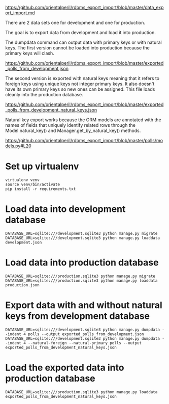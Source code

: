 https://github.com/orientalperil/rdbms_export_import/blob/master/data_export_import.md

There are 2 data sets one for development and one for production.

The goal is to export data from development and load it into production.

The dumpdata command can output data with primary keys or with natural keys.  The first version cannot be loaded into production because the primary keys will clash.

https://github.com/orientalperil/rdbms_export_import/blob/master/exported_polls_from_development.json

The second version is exported with natural keys meaning that it refers to foreign keys using unique keys not integer primary keys.  It also doesn't have its own primary keys so new ones can be assigned.  This file loads cleanly into the production database.

https://github.com/orientalperil/rdbms_export_import/blob/master/exported_polls_from_development_natural_keys.json

Natural key export works because the ORM models are annotated with the names of fields that uniquely identify related rows through the Model.natural_key() and Manager.get_by_natural_key() methods.

https://github.com/orientalperil/rdbms_export_import/blob/master/polls/models.py#L20

# Set up virtualenv

```
virtualenv venv
source venv/bin/activate
pip install -r requirements.txt
```

# Load data into development database

```
DATABASE_URL=sqlite:///development.sqlite3 python manage.py migrate
DATABASE_URL=sqlite:///development.sqlite3 python manage.py loaddata development.json
```

# Load data into production database

```
DATABASE_URL=sqlite:///production.sqlite3 python manage.py migrate
DATABASE_URL=sqlite:///production.sqlite3 python manage.py loaddata production.json
```

# Export data with and without natural keys from development database

```
DATABASE_URL=sqlite:///development.sqlite3 python manage.py dumpdata --indent 4 polls --output exported_polls_from_development.json
DATABASE_URL=sqlite:///development.sqlite3 python manage.py dumpdata --indent 4 --natural-foreign --natural-primary polls --output exported_polls_from_development_natural_keys.json
```

# Load the exported data into production database
```
DATABASE_URL=sqlite:///production.sqlite3 python manage.py loaddata exported_polls_from_development_natural_keys.json
```
